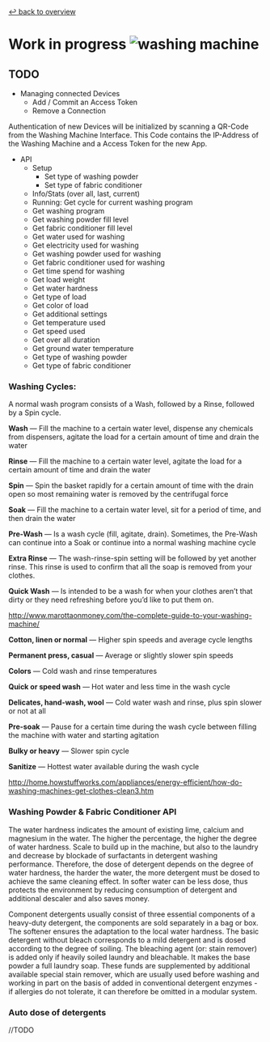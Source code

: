 [↩ back to overview](https://github.com/SunboX/fxos-washing-machine)

# Work in progress ![washing machine](https://raw.githubusercontent.com/SunboX/fxos-washing-machine_app/master/img/icons/icon48x48.png) 

## TODO

* Managing connected Devices
  * Add / Commit an Access Token
  * Remove a Connection

Authentication of new Devices will be initialized by scanning a QR-Code from the Washing Machine Interface.
This Code contains the IP-Address of the Washing Machine and a Access Token for the new App.

* API
  * Setup
    * Set type of washing powder
    * Set type of fabric conditioner
  * Info/Stats (over all, last, current)
  * Running: Get cycle for current washing program
  * Get washing program
  * Get washing powder fill level
  * Get fabric conditioner fill level
  * Get water used for washing
  * Get electricity used for washing
  * Get washing powder used for washing
  * Get fabric conditioner used for washing
  * Get time spend for washing
  * Get load weight
  * Get water hardness
  * Get type of load
  * Get color of load
  * Get additional settings
  * Get temperature used
  * Get speed used
  * Get over all duration
  * Get ground water temperature
  * Get type of washing powder
  * Get type of fabric conditioner

### Washing Cycles:

A normal wash program consists of a Wash, followed by a Rinse, followed by a Spin cycle.

**Wash** — Fill the machine to a certain water level, dispense any chemicals from dispensers, agitate the load for a certain amount of time and drain the water

**Rinse** — Fill the machine to a certain water level, agitate the load for a certain amount of time and drain the water

**Spin** — Spin the basket rapidly for a certain amount of  time with the drain open so most remaining water is removed by the  centrifugal force

**Soak** — Fill the machine to a certain water level, sit for a period of time, and then drain the water

**Pre-Wash** — Is a wash cycle (fill, agitate, drain). Sometimes, the Pre-Wash can continue into a Soak or continue into a normal washing machine cycle

**Extra Rinse** — The wash-rinse-spin setting will be followed by yet another rinse. This  rinse is used to confirm that all the soap is removed from your clothes.

**Quick Wash** —  Is intended to be a wash for when your clothes aren’t that dirty or they need refreshing before you’d like to put them on.

http://www.marottaonmoney.com/the-complete-guide-to-your-washing-machine/

**Cotton, linen or normal** — Higher spin speeds and average cycle lengths

**Permanent press, casual** — Average or slightly slower spin speeds

**Colors** — Cold wash and rinse temperatures

**Quick or speed wash** — Hot water and less time in the wash cycle

**Delicates, hand-wash, wool** — Cold water wash and rinse, plus spin slower or not at all

**Pre-soak** — Pause for a certain time during the wash cycle between filling the machine with water and starting agitation

**Bulky or heavy** — Slower spin cycle

**Sanitize** — Hottest water available during the wash cycle

http://home.howstuffworks.com/appliances/energy-efficient/how-do-washing-machines-get-clothes-clean3.htm

### Washing Powder & Fabric Conditioner API

The water hardness indicates the amount of existing lime, calcium and magnesium in the water. The higher the percentage, the higher the degree of water hardness. Scale to build up in the machine, but also to the laundry and decrease by blockade of surfactants in detergent washing performance. Therefore, the dose of detergent depends on the degree of water hardness, the harder the water, the more detergent must be dosed to achieve the same cleaning effect. In softer water can be less dose, thus protects the environment by reducing consumption of detergent and additional descaler and also saves money.

Component detergents usually consist of three essential components of a heavy-duty detergent, the components are sold separately in a bag or box.
The softener ensures the adaptation to the local water hardness.
The basic detergent without bleach corresponds to a mild detergent and is dosed according to the degree of soiling.
The bleaching agent (or: stain remover) is added only if heavily soiled laundry and bleachable. It makes the base powder a full laundry soap.
These funds are supplemented by additional available special stain remover, which are usually used before washing and working in part on the basis of added in conventional detergent enzymes - if allergies do not tolerate, it can therefore be omitted in a modular system.

### Auto dose of detergents

//TODO
